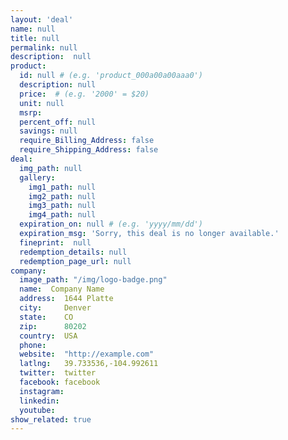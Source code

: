 ```yaml
---
layout: 'deal'
name: null
title: null
permalink: null
description:  null
product:
  id: null # (e.g. 'product_000a00a00aaa0')
  description: null
  price:  # (e.g. '2000' = $20)
  unit: null
  msrp:
  percent_off: null
  savings: null
  require_Billing_Address: false
  require_Shipping_Address: false
deal:
  img_path: null
  gallery:
    img1_path: null
    img2_path: null
    img3_path: null
    img4_path: null
  expiration_on: null # (e.g. 'yyyy/mm/dd')
  expiration_msg: 'Sorry, this deal is no longer available.'
  fineprint:  null
  redemption_details: null
  redemption_page_url: null
company:
  image_path: "/img/logo-badge.png"
  name:  Company Name
  address:  1644 Platte
  city:     Denver
  state:    CO
  zip:      80202
  country:  USA
  phone:
  website:  "http://example.com"
  latlng:   39.733536,-104.992611
  twitter:  twitter
  facebook: facebook
  instagram:
  linkedin:
  youtube:
show_related: true
---
```

